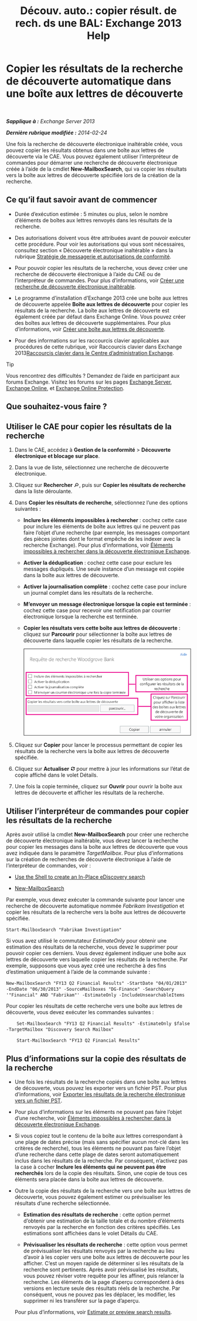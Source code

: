 ﻿---
title: 'Découv. auto.: copier résult. de rech. ds une BAL: Exchange 2013 Help'
TOCTitle: Copier les résultats de la recherche de découverte automatique dans une boîte aux lettres de découverte
ms:assetid: bff2ce89-9e6f-494a-bd6a-2f2011507845
ms:mtpsurl: https://technet.microsoft.com/fr-fr/library/Dn624163(v=EXCHG.150)
ms:contentKeyID: 61183336
ms.date: 04/24/2018
mtps_version: v=EXCHG.150
ms.translationtype: HT
---

# Copier les résultats de la recherche de découverte automatique dans une boîte aux lettres de découverte

 

_**Sapplique à :** Exchange Server 2013_

_**Dernière rubrique modifiée :** 2014-02-24_

Une fois la recherche de découverte électronique inaltérable créée, vous pouvez copier les résultats obtenus dans une boîte aux lettres de découverte via le CAE. Vous pouvez également utiliser l’interpréteur de commandes pour démarrer une recherche de découverte électronique créée à l’aide de la cmdlet **New-MailboxSearch**, qui va copier les résultats vers la boîte aux lettres de découverte spécifiée lors de la création de la recherche.

## Ce qu’il faut savoir avant de commencer

  - Durée d’exécution estimée : 5 minutes ou plus, selon le nombre d’éléments de boîtes aux lettres renvoyés dans les résultats de la recherche.

  - Des autorisations doivent vous être attribuées avant de pouvoir exécuter cette procédure. Pour voir les autorisations qui vous sont nécessaires, consultez section « Découverte électronique inaltérable » dans la rubrique [Stratégie de messagerie et autorisations de conformité](messaging-policy-and-compliance-permissions-exchange-2013-help.md).

  - Pour pouvoir copier les résultats de la recherche, vous devez créer une recherche de découverte électronique à l’aide du CAE ou de l’interpréteur de commandes. Pour plus d’informations, voir [Créer une recherche de découverte électronique inaltérable](create-an-in-place-ediscovery-search-exchange-2013-help.md).

  - Le programme d’installation d’Exchange 2013 crée une boîte aux lettres de découverte appelée **Boîte aux lettres de découverte** pour copier les résultats de la recherche. La boîte aux lettres de découverte est également créée par défaut dans Exchange Online. Vous pouvez créer des boîtes aux lettres de découverte supplémentaires. Pour plus d’informations, voir [Créer une boîte aux lettres de découverte](https://docs.microsoft.com/fr-fr/exchange/security-and-compliance/in-place-ediscovery/create-a-discovery-mailbox).

  - Pour des informations sur les raccourcis clavier applicables aux procédures de cette rubrique, voir Raccourcis clavier dans Exchange 2013[Raccourcis clavier dans le Centre d’administration Exchange](keyboard-shortcuts-in-the-exchange-admin-center-exchange-online-protection-help.md).

> [!TIP]  
> Vous rencontrez des difficultés ? Demandez de l’aide en participant aux forums Exchange. Visitez les forums sur les pages <a href="https://go.microsoft.com/fwlink/p/?linkid=60612">Exchange Server</a>, <a href="https://go.microsoft.com/fwlink/p/?linkid=267542">Exchange Online</a>, et <a href="https://go.microsoft.com/fwlink/p/?linkid=285351">Exchange Online Protection</a>.


## Que souhaitez-vous faire ?

## Utiliser le CAE pour copier les résultats de la recherche

1.  Dans le CAE, accédez à **Gestion de la conformité** \> **Découverte électronique et blocage sur place**.

2.  Dans la vue de liste, sélectionnez une recherche de découverte électronique.

3.  Cliquez sur **Rechercher** ![Icône Recherche](images/Dn750895.773574d0-9b92-4cab-9f6b-81532c7418b9(EXCHG.150).gif "Icône Recherche"), puis sur **Copier les résultats de recherche** dans la liste déroulante.

4.  Dans **Copier les résultats de recherche**, sélectionnez l’une des options suivantes :
    
      - **Inclure les éléments impossibles à rechercher** : cochez cette case pour inclure les éléments de boîte aux lettres qui ne peuvent pas faire l’objet d’une recherche (par exemple, les messages comportant des pièces jointes dont le format empêche de les indexer avec la recherche Exchange). Pour plus d’informations, voir [Éléments impossibles à rechercher dans la découverte électronique Exchange](unsearchable-items-in-exchange-ediscovery-exchange-2013-help.md).
    
      - **Activer la déduplication** : cochez cette case pour exclure les messages dupliqués. Une seule instance d’un message est copiée dans la boîte aux lettres de découverte.
    
      - **Activer la journalisation complète** : cochez cette case pour inclure un journal complet dans les résultats de la recherche.
    
      - **M’envoyer un message électronique lorsque la copie est terminée** : cochez cette case pour recevoir une notification par courrier électronique lorsque la recherche est terminée.
    
      - **Copier les résultats vers cette boîte aux lettres de découverte** : cliquez sur **Parcourir** pour sélectionner la boîte aux lettres de découverte dans laquelle copier les résultats de la recherche.
        
        ![Copier les résultats de la recherche](images/Dn624163.875e25ed-8308-408c-92c4-8c76fc9d9bfc(EXCHG.150).gif "Copier les résultats de la recherche")  

5.  Cliquez sur **Copier** pour lancer le processus permettant de copier les résultats de la recherche vers la boîte aux lettres de découverte spécifiée.

6.  Cliquez sur **Actualiser** ![Icône Actualiser](images/Dd353189.85f271ca-32a4-426c-842a-d2172567099d(EXCHG.150).gif "Icône Actualiser") pour mettre à jour les informations sur l’état de copie affiché dans le volet Détails.

7.  Une fois la copie terminée, cliquez sur **Ouvrir** pour ouvrir la boîte aux lettres de découverte et afficher les résultats de la recherche.

## Utiliser l’interpréteur de commandes pour copier les résultats de la recherche

Après avoir utilisé la cmdlet **New-MailboxSearch** pour créer une recherche de découverte électronique inaltérable, vous devez lancer la recherche pour copier les messages dans la boîte aux lettres de découverte que vous avez indiquée dans le paramètre *TargetMailbox*. Pour plus d’informations sur la création de recherches de découverte électronique à l’aide de l’interpréteur de commandes, voir :

  - [Use the Shell to create an In-Place eDiscovery search](create-an-in-place-ediscovery-search-exchange-2013-help.md)

  - [New-MailboxSearch](https://technet.microsoft.com/fr-fr/library/dd298064\(v=exchg.150\))

Par exemple, vous devez exécuter la commande suivante pour lancer une recherche de découverte automatique nommée *Fabrikam Investigation* et copier les résultats de la recherche vers la boîte aux lettres de découverte spécifiée.

    Start-MailboxSearch "Fabrikam Investigation"

Si vous avez utilisé le commutateur *EstimateOnly* pour obtenir une estimation des résultats de la recherche, vous devez le supprimer pour pouvoir copier ces derniers. Vous devez également indiquer une boîte aux lettres de découverte vers laquelle copier les résultats de la recherche. Par exemple, supposons que vous ayez créé une recherche à des fins d’estimation uniquement à l’aide de la commande suivante :

    New-MailboxSearch "FY13 Q2 Financial Results" -StartDate "04/01/2013" -EndDate "06/30/2013" -SourceMailboxes "DG-Finance" -SearchQuery '"Financial" AND "Fabrikam"' -EstimateOnly -IncludeUnsearchableItems

Pour copier les résultats de cette recherche vers une boîte aux lettres de découverte, vous devez exécuter les commandes suivantes :
```
    Set-MailboxSearch "FY13 Q2 Financial Results" -EstimateOnly $false -TargetMailbox "Discovery Search Mailbox"
```
```
    Start-MailboxSearch "FY13 Q2 Financial Results"
```

## Plus d’informations sur la copie des résultats de la recherche

  - Une fois les résultats de la recherche copiés dans une boîte aux lettres de découverte, vous pouvez les exporter vers un fichier PST. Pour plus d’informations, voir [Exporter les résultats de la recherche électronique vers un fichier PST](export-ediscovery-search-results-to-a-pst-file-exchange-2013-help.md).

  - Pour plus d’informations sur les éléments ne pouvant pas faire l’objet d’une recherche, voir [Éléments impossibles à rechercher dans la découverte électronique Exchange](unsearchable-items-in-exchange-ediscovery-exchange-2013-help.md).

  - Si vous copiez tout le contenu de la boîte aux lettres correspondant à une plage de dates précise (mais sans spécifier aucun mot-clé dans les critères de recherche), tous les éléments ne pouvant pas faire l’objet d’une recherche dans cette plage de dates seront automatiquement inclus dans les résultats de la recherche. Par conséquent, n’activez pas la case à cocher **Inclure les éléments qui ne peuvent pas être recherchés** lors de la copie des résultats. Sinon, une copie de tous ces éléments sera placée dans la boîte aux lettres de découverte.

  - Outre la copie des résultats de la recherche vers une boîte aux lettres de découverte, vous pouvez également estimer ou prévisualiser les résultats d’une recherche sélectionnée.
    
      - **Estimation des résultats de recherche** : cette option permet d’obtenir une estimation de la taille totale et du nombre d’éléments renvoyés par la recherche en fonction des critères spécifiés. Les estimations sont affichées dans le volet Détails du CAE.
    
      - **Prévisualiser les résultats de recherche** : cette option vous permet de prévisualiser les résultats renvoyés par la recherche au lieu d’avoir à les copier vers une boîte aux lettres de découverte pour les afficher. C’est un moyen rapide de déterminer si les résultats de la recherche sont pertinents. Après avoir prévisualisé les résultats, vous pouvez réviser votre requête pour les affiner, puis relancer la recherche. Les éléments de la page d’aperçu correspondent à des versions en lecture seule des résultats réels de la recherche. Par conséquent, vous ne pouvez pas les déplacer, les modifier, les supprimer ni les transférer sur la page d’aperçu.
    
    Pour plus d’informations, voir [Estimate or preview search results](create-an-in-place-ediscovery-search-exchange-2013-help.md).

